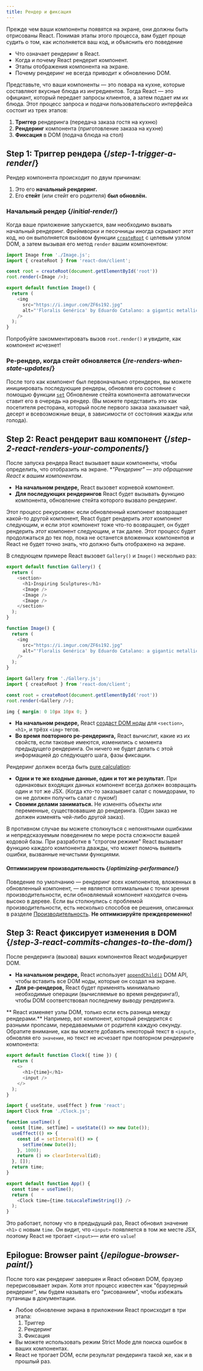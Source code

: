```yaml
---
title: Рендер и фиксация
---
```


<Intro>

Прежде чем ваши компоненты появятся на экране, они должны быть отрисованы React. Понимая этапы этого процесса, вам будет проще судить о том, как исполняется ваш код, и объяснить его поведение

</Intro>

<YouWillLearn>

* Что означает рендеринг в React.
* Когда и почему React рендерит компонент.
* Этапы отображения компонента на экране.
* Почему рендеринг не всегда приводит к обновлению DOM.

</YouWillLearn>

Представьте, что ваши компоненты — это повара на кухне, которые составляют вкусные блюда из ингредиентов. Тогда React — это официант, который передает запросы клиентов, а затем подает им их блюда. Этот процесс запроса и подачи пользовательского интерфейса состоит из трех этапов:

1. **Триггер** рендеринга (передача заказа гостя на кухню)
2. **Рендеринг** компонента (приготовление заказа на кухне)
3. **Фиксация** в DOM (подача блюда на стол)

<IllustrationBlock sequential>
  <Illustration caption="Trigger" alt="React as a server in a restaurant, fetching orders from the users and delivering them to the Component Kitchen." src="/images/docs/illustrations/i_render-and-commit1.png" />
  <Illustration caption="Render" alt="The Card Chef gives React a fresh Card component." src="/images/docs/illustrations/i_render-and-commit2.png" />
  <Illustration caption="Commit" alt="React delivers the Card to the user at their table." src="/images/docs/illustrations/i_render-and-commit3.png" />
</IllustrationBlock>

## Step 1: Триггер рендера {/*step-1-trigger-a-render*/}

Рендер компонента происходит по двум причинам:

1. Это его **начальный рендеринг.**
2. Его **стейт** (или стейт его родителя) **был обновлён.**

### Начальный рендер {/*initial-render*/}

Когда ваше приложение запускается, вам необходимо вызвать начальный рендеринг. Фреймворки и песочницы иногда скрывают этот код, но он выполняется вызовом функции [`createRoot`](/reference/react-dom/client/createRoot) с целевым узлом DOM, а затем вызывая его метод `render` вашим компонентом:

<Sandpack>

```js index.js active
import Image from './Image.js';
import { createRoot } from 'react-dom/client';

const root = createRoot(document.getElementById('root'))
root.render(<Image />);
```

```js Image.js
export default function Image() {
  return (
    <img
      src="https://i.imgur.com/ZF6s192.jpg"
      alt="'Floralis Genérica' by Eduardo Catalano: a gigantic metallic flower sculpture with reflective petals"
    />
  );
}
```

</Sandpack>

Попробуйте закомментировать вызов `root.render()` и увидите, как компонент исчезнет!

### Ре-рендер, когда стейт обновляется {/*re-renders-when-state-updates*/}

После того как компонент был первоначально отрендерен, вы можете инициировать последующие рендеры, обновляя его состояние с помощью функции [`set`](/reference/react/useState#setstate) Обновление стейта компонента автоматически ставит его в очередь на рендер. (Вы можете представить это как посетителя ресторана, который после первого заказа заказывает чай, десерт и всевозможные вещи, в зависимости от состояния жажды или голода).

<IllustrationBlock sequential>
  <Illustration caption="State update..." alt="React as a server in a restaurant, serving a Card UI to the user, represented as a patron with a cursor for their head. They patron expresses they want a pink card, not a black one!" src="/images/docs/illustrations/i_rerender1.png" />
  <Illustration caption="...triggers..." alt="React returns to the Component Kitchen and tells the Card Chef they need a pink Card." src="/images/docs/illustrations/i_rerender2.png" />
  <Illustration caption="...render!" alt="The Card Chef gives React the pink Card." src="/images/docs/illustrations/i_rerender3.png" />
</IllustrationBlock>

## Step 2: React рендерит ваш компонент {/*step-2-react-renders-your-components*/}

После запуска рендера React вызывает ваши компоненты, чтобы определить, что отобразить на экране. **"Рендеринг" — это обращение React к вашим компонентам*.

* **На начальном рендере,** React вызовет корневой компонент.
* **Для последующих рендерингов** React будет вызывать функцию компонента, обновление стейта которого вызвало рендеринг.

Этот процесс рекурсивен: если обновленный компонент возвращает какой-то другой компонент, React будет рендерить _этот_ компонент следующим, и если этот компонент тоже что-то возвращает, он будет рендерить _этот_ компонент следующим, и так далее. Этот процесс будет продолжаться до тех пор, пока не останется вложенных компонентов и React не будет точно знать, что должно быть отображено на экране.

В следующем примере React вызовет `Gallery()` и  `Image()` несколько раз:

<Sandpack>

```js Gallery.js active
export default function Gallery() {
  return (
    <section>
      <h1>Inspiring Sculptures</h1>
      <Image />
      <Image />
      <Image />
    </section>
  );
}

function Image() {
  return (
    <img
      src="https://i.imgur.com/ZF6s192.jpg"
      alt="'Floralis Genérica' by Eduardo Catalano: a gigantic metallic flower sculpture with reflective petals"
    />
  );
}
```

```js index.js
import Gallery from './Gallery.js';
import { createRoot } from 'react-dom/client';

const root = createRoot(document.getElementById('root'))
root.render(<Gallery />);
```

```css
img { margin: 0 10px 10px 0; }
```

</Sandpack>

* **На начальном рендере,** React [создаст DOM ноды](https://developer.mozilla.org/docs/Web/API/Document/createElement) для `<section>`, `<h1>`, и трёзх `<img>` тегов. 
* **Во время повторного ре-рендеринга,** React вычислит, какие из их свойств, если таковые имеются, изменились с момента предыдущего рендеринга. Он ничего не будет делать с этой информацией до следующего шага, фазы фиксации.

<Pitfall>

Рендеринг должен всегда быть [pure calculation](/learn/keeping-components-pure):

* **Одни и те же входные данные, один и тот же результат.** При одинаковых входящих данных компонент всегда должен возвращать один и тот же JSX. (Когда кто-то заказывает салат с помидорами, то он не должен получить салат с луком!)
* **Своими делами заниматься.** Не изменять объекты или переменные, существовавшие до рендеринга. (Один заказ не должен изменять чей-либо другой заказ).

В противном случае вы можете столкнуться с непонятными ошибками и непредсказуемым поведением по мере роста сложности вашей кодовой базы. При разработке в "строгом режиме" React вызывает функцию каждого компонента дважды, что может помочь выявить ошибки, вызванные нечистыми функциями.

</Pitfall>

<DeepDive>

#### Оптимизируем производительность {/*optimizing-performance*/}

Поведение по умолчанию — рендеринг всех компонентов, вложенных в обновленный компонент, — не является оптимальным с точки зрения производительности, если обновляемый компонент находится очень высоко в дереве. Если вы столкнулись с проблемой производительности, есть несколько способов ее решения, описанных в разделе [Производительность](https://reactjs.org/docs/optimizing-performance.html). **Не оптимизируйте преждевременно!**

</DeepDive>

## Step 3: React фиксирует изменения в DOM {/*step-3-react-commits-changes-to-the-dom*/}

После рендеринга (вызова) ваших компонентов React модифицирует DOM. 

* **На начальном рендере,** React использует [`appendChild()`](https://developer.mozilla.org/ru/docs/Web/API/Node/appendChild) DOM API, чтобы вставить все DOM ноды, которые он создал на экране. 
* **Для ре-рендеров,** React будет применять минимально необходимые операции (вычисляемые во время рендеринга!), чтобы DOM соответствовал последнему выводу рендеринга.

** React изменяет узлы DOM, только если есть разница между рендерами.** Например, вот компонент, который рендерится с разными пропсами, передаваемыми от родителя каждую секунду. Обратите внимание, как вы можете добавить некоторый текст в `<input>`, обновляя его `значение`, но текст не исчезает при повторном рендеринге компонента:

<Sandpack>

```js Clock.js active
export default function Clock({ time }) {
  return (
    <>
      <h1>{time}</h1>
      <input />
    </>
  );
}
```

```js App.js hidden
import { useState, useEffect } from 'react';
import Clock from './Clock.js';

function useTime() {
  const [time, setTime] = useState(() => new Date());
  useEffect(() => {
    const id = setInterval(() => {
      setTime(new Date());
    }, 1000);
    return () => clearInterval(id);
  }, []);
  return time;
}

export default function App() {
  const time = useTime();
  return (
    <Clock time={time.toLocaleTimeString()} />
  );
}
```

</Sandpack>

Это работает, потому что в предыдущий раз, React обновил значение `<h1>` с новым `time`. Он видит, что `<input>` появляется в том же месте JSX, поэтому React не трогает `<input>`— или его `value`!
## Epilogue: Browser paint {/*epilogue-browser-paint*/}

После того как рендеринг завершен и React обновил DOM, браузер перерисовывает экран. Хотя этот процесс известен как "браузерный рендеринг", мы будем называть его "рисованием", чтобы избежать путаницы в документации.

<Illustration alt="A browser painting 'still life with card element'." src="/images/docs/illustrations/i_browser-paint.png" />

<Recap>

* Любое обновление экрана в приложении React происходит в три этапа:
  1. Триггер
  2. Рендеринг
  3. Фиксация
* Вы можете использовать режим Strict Mode для поиска ошибок в ваших компонентах.
* React не трогает DOM, если результат рендеринга такой же, как и в прошлый раз.

</Recap>

